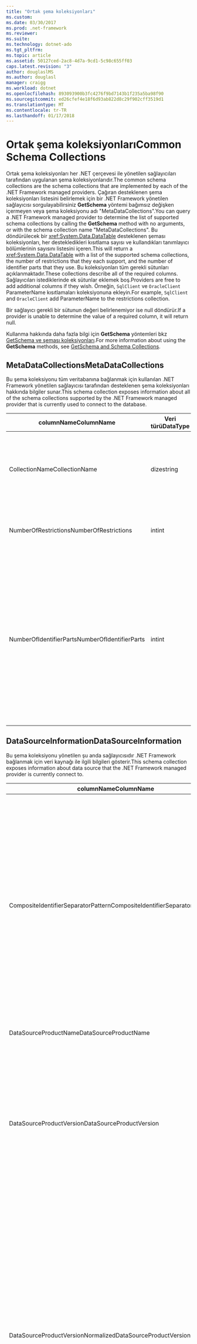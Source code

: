```yaml
---
title: "Ortak şema koleksiyonları"
ms.custom: 
ms.date: 03/30/2017
ms.prod: .net-framework
ms.reviewer: 
ms.suite: 
ms.technology: dotnet-ado
ms.tgt_pltfrm: 
ms.topic: article
ms.assetid: 50127ced-2ac8-4d7a-9cd1-5c98c655ff03
caps.latest.revision: "3"
author: douglaslMS
ms.author: douglasl
manager: craigg
ms.workload: dotnet
ms.openlocfilehash: 893093900b3fc4276f9bd7143b1f235a5ba98f90
ms.sourcegitcommit: ed26cfef4e18f6d93ab822d8c29f902cff3519d1
ms.translationtype: MT
ms.contentlocale: tr-TR
ms.lasthandoff: 01/17/2018
---
```

# <a name="common-schema-collections"></a><span data-ttu-id="03745-102">Ortak şema koleksiyonları</span><span class="sxs-lookup"><span data-stu-id="03745-102">Common Schema Collections</span></span>
<span data-ttu-id="03745-103">Ortak şema koleksiyonları her .NET çerçevesi ile yönetilen sağlayıcıları tarafından uygulanan şema koleksiyonlarıdır.</span><span class="sxs-lookup"><span data-stu-id="03745-103">The common schema collections are the schema collections that are implemented by each of the .NET Framework managed providers.</span></span> <span data-ttu-id="03745-104">Çağıran desteklenen şema koleksiyonları listesini belirlemek için bir .NET Framework yönetilen sağlayıcısı sorgulayabilirsiniz **GetSchema** yöntemi bağımsız değişken içermeyen veya şema koleksiyonu adı "MetaDataCollections".</span><span class="sxs-lookup"><span data-stu-id="03745-104">You can query a .NET Framework managed provider to determine the list of supported schema collections by calling the **GetSchema** method with no arguments, or with the schema collection name "MetaDataCollections".</span></span> <span data-ttu-id="03745-105">Bu döndürülecek bir <xref:System.Data.DataTable> desteklenen şeması koleksiyonları, her destekledikleri kısıtlama sayısı ve kullandıkları tanımlayıcı bölümlerinin sayısını listesini içeren.</span><span class="sxs-lookup"><span data-stu-id="03745-105">This will return a <xref:System.Data.DataTable> with a list of the supported schema collections, the number of restrictions that they each support, and the number of identifier parts that they use.</span></span> <span data-ttu-id="03745-106">Bu koleksiyonları tüm gerekli sütunları açıklanmaktadır.</span><span class="sxs-lookup"><span data-stu-id="03745-106">These collections describe all of the required columns.</span></span> <span data-ttu-id="03745-107">Sağlayıcıları istediklerinde ek sütunlar eklemek boş.</span><span class="sxs-lookup"><span data-stu-id="03745-107">Providers are free to add additional columns if they wish.</span></span> <span data-ttu-id="03745-108">Örneğin, `SqlClient` ve `OracleClient` ParameterName kısıtlamaları koleksiyonuna ekleyin.</span><span class="sxs-lookup"><span data-stu-id="03745-108">For example, `SqlClient` and `OracleClient` add ParameterName to the restrictions collection.</span></span>  
  
 <span data-ttu-id="03745-109">Bir sağlayıcı gerekli bir sütunun değeri belirlenemiyor ise null döndürür.</span><span class="sxs-lookup"><span data-stu-id="03745-109">If a provider is unable to determine the value of a required column, it will return null.</span></span>  
  
 <span data-ttu-id="03745-110">Kullanma hakkında daha fazla bilgi için **GetSchema** yöntemleri bkz [GetSchema ve şeması koleksiyonları](../../../../docs/framework/data/adonet/getschema-and-schema-collections.md).</span><span class="sxs-lookup"><span data-stu-id="03745-110">For more information about using the **GetSchema** methods, see [GetSchema and Schema Collections](../../../../docs/framework/data/adonet/getschema-and-schema-collections.md).</span></span>  
  
## <a name="metadatacollections"></a><span data-ttu-id="03745-111">MetaDataCollections</span><span class="sxs-lookup"><span data-stu-id="03745-111">MetaDataCollections</span></span>  
 <span data-ttu-id="03745-112">Bu şema koleksiyonu tüm veritabanına bağlanmak için kullanılan .NET Framework yönetilen sağlayıcısı tarafından desteklenen şema koleksiyonları hakkında bilgiler sunar.</span><span class="sxs-lookup"><span data-stu-id="03745-112">This schema collection exposes information about all of the schema collections supported by the .NET Framework managed provider that is currently used to connect to the database.</span></span>  
  
|<span data-ttu-id="03745-113">columnName</span><span class="sxs-lookup"><span data-stu-id="03745-113">ColumnName</span></span>|<span data-ttu-id="03745-114">Veri türü</span><span class="sxs-lookup"><span data-stu-id="03745-114">DataType</span></span>|<span data-ttu-id="03745-115">Açıklama</span><span class="sxs-lookup"><span data-stu-id="03745-115">Description</span></span>|  
|----------------|--------------|-----------------|  
|<span data-ttu-id="03745-116">CollectionName</span><span class="sxs-lookup"><span data-stu-id="03745-116">CollectionName</span></span>|<span data-ttu-id="03745-117">dize</span><span class="sxs-lookup"><span data-stu-id="03745-117">string</span></span>|<span data-ttu-id="03745-118">Geçirilecek koleksiyonunun adı **GetSchema** koleksiyon döndürmek için yöntem.</span><span class="sxs-lookup"><span data-stu-id="03745-118">The name of the collection to pass to the **GetSchema** method to return the collection.</span></span>|  
|<span data-ttu-id="03745-119">NumberOfRestrictions</span><span class="sxs-lookup"><span data-stu-id="03745-119">NumberOfRestrictions</span></span>|<span data-ttu-id="03745-120">int</span><span class="sxs-lookup"><span data-stu-id="03745-120">int</span></span>|<span data-ttu-id="03745-121">Koleksiyon için belirtilen kısıtlamaları sayısı.</span><span class="sxs-lookup"><span data-stu-id="03745-121">The number of restrictions that may be specified for the collection.</span></span>|  
|<span data-ttu-id="03745-122">NumberOfIdentifierParts</span><span class="sxs-lookup"><span data-stu-id="03745-122">NumberOfIdentifierParts</span></span>|<span data-ttu-id="03745-123">int</span><span class="sxs-lookup"><span data-stu-id="03745-123">int</span></span>|<span data-ttu-id="03745-124">Bileşik Tanımlayıcı/veritabanı nesne adı bölümlerinde sayısı.</span><span class="sxs-lookup"><span data-stu-id="03745-124">The number of parts in the composite identifier/database object name.</span></span> <span data-ttu-id="03745-125">Örneğin, tabloları için 3 ve 4 sütunlar için'da bu bir SQL Server'da olacaktır.</span><span class="sxs-lookup"><span data-stu-id="03745-125">For example, in SQL Server, this would be 3 for tables and 4 for columns.</span></span> <span data-ttu-id="03745-126">Oracle, tablolar için 2 ve 3 sütunlar için olacaktır.</span><span class="sxs-lookup"><span data-stu-id="03745-126">In Oracle, it would be 2 for tables and 3 for columns.</span></span>|  
  
## <a name="datasourceinformation"></a><span data-ttu-id="03745-127">DataSourceInformation</span><span class="sxs-lookup"><span data-stu-id="03745-127">DataSourceInformation</span></span>  
 <span data-ttu-id="03745-128">Bu şema koleksiyonu yönetilen şu anda sağlayıcısıdır .NET Framework bağlanmak için veri kaynağı ile ilgili bilgileri gösterir.</span><span class="sxs-lookup"><span data-stu-id="03745-128">This schema collection exposes information about data source that the .NET Framework managed provider is currently connect to.</span></span>  
  
|<span data-ttu-id="03745-129">columnName</span><span class="sxs-lookup"><span data-stu-id="03745-129">ColumnName</span></span>|<span data-ttu-id="03745-130">Veri türü</span><span class="sxs-lookup"><span data-stu-id="03745-130">DataType</span></span>|<span data-ttu-id="03745-131">Açıklama</span><span class="sxs-lookup"><span data-stu-id="03745-131">Description</span></span>|  
|----------------|--------------|-----------------|  
|<span data-ttu-id="03745-132">CompositeIdentifierSeparatorPattern</span><span class="sxs-lookup"><span data-stu-id="03745-132">CompositeIdentifierSeparatorPattern</span></span>|<span data-ttu-id="03745-133">dize</span><span class="sxs-lookup"><span data-stu-id="03745-133">string</span></span>|<span data-ttu-id="03745-134">Bileşik ayırıcı bileşik bir tanımlayıcı olarak eşleştirilecek normal ifade.</span><span class="sxs-lookup"><span data-stu-id="03745-134">The regular expression to match the composite separators in a composite identifier.</span></span> <span data-ttu-id="03745-135">Örneğin, "\\."</span><span class="sxs-lookup"><span data-stu-id="03745-135">For example, "\\."</span></span> <span data-ttu-id="03745-136">(için SQL Server) veya "@&#124; \\."</span><span class="sxs-lookup"><span data-stu-id="03745-136">(for SQL Server) or "@&#124;\\."</span></span> <span data-ttu-id="03745-137">(for Oracle).</span><span class="sxs-lookup"><span data-stu-id="03745-137">(for Oracle).</span></span><br /><br /> <span data-ttu-id="03745-138">Bileşik bir tanımlayıcı genellikle ne için veritabanı nesne adı, örneğin kullanılır: pubs.dbo.authors veya pubs@dbo.authors.</span><span class="sxs-lookup"><span data-stu-id="03745-138">A composite identifier is typically what is used for a database object name, for example: pubs.dbo.authors or pubs@dbo.authors.</span></span><br /><br /> <span data-ttu-id="03745-139">SQL Server için normal ifade kullanın "\\.".</span><span class="sxs-lookup"><span data-stu-id="03745-139">For SQL Server, use the regular expression "\\.".</span></span> <span data-ttu-id="03745-140">OracleClient için kullanma "@&#124; \\.".</span><span class="sxs-lookup"><span data-stu-id="03745-140">For OracleClient, use "@&#124;\\.".</span></span><br /><br /> <span data-ttu-id="03745-141">ODBC için Catalog_name_seperator kullanın.</span><span class="sxs-lookup"><span data-stu-id="03745-141">For ODBC use the Catalog_name_seperator.</span></span><br /><br /> <span data-ttu-id="03745-142">OLE DB için DBLITERAL_CATALOG_SEPARATOR veya DBLITERAL_SCHEMA_SEPARATOR kullanın.</span><span class="sxs-lookup"><span data-stu-id="03745-142">For OLE DB use DBLITERAL_CATALOG_SEPARATOR or DBLITERAL_SCHEMA_SEPARATOR.</span></span>|  
|<span data-ttu-id="03745-143">DataSourceProductName</span><span class="sxs-lookup"><span data-stu-id="03745-143">DataSourceProductName</span></span>|<span data-ttu-id="03745-144">dize</span><span class="sxs-lookup"><span data-stu-id="03745-144">string</span></span>|<span data-ttu-id="03745-145">"Oracle" veya "SQLServer" gibi sağlayıcısı tarafından erişilen ürünün adı.</span><span class="sxs-lookup"><span data-stu-id="03745-145">The name of the product accessed by the provider, such as "Oracle" or "SQLServer".</span></span>|  
|<span data-ttu-id="03745-146">DataSourceProductVersion</span><span class="sxs-lookup"><span data-stu-id="03745-146">DataSourceProductVersion</span></span>|<span data-ttu-id="03745-147">dize</span><span class="sxs-lookup"><span data-stu-id="03745-147">string</span></span>|<span data-ttu-id="03745-148">Veri kaynakları yerel biçiminde ve Microsoft biçiminde değil sağlayıcısı tarafından erişilen ürünün sürümünü gösterir.</span><span class="sxs-lookup"><span data-stu-id="03745-148">Indicates the version of the product accessed by the provider, in the data sources native format and not in Microsoft format.</span></span><br /><br /> <span data-ttu-id="03745-149">Bazı durumlarda, DataSourceProductVersion ve DataSourceProductVersionNormalized aynı değer olacaktır.</span><span class="sxs-lookup"><span data-stu-id="03745-149">In some cases DataSourceProductVersion and DataSourceProductVersionNormalized will be the same value.</span></span> <span data-ttu-id="03745-150">Temel alınan yerel API'sindeki aynı işlev çağrısı için eşlenmiş olarak OLE DB ve ODBC söz konusu olduğunda, bu her zaman aynı olacaktır.</span><span class="sxs-lookup"><span data-stu-id="03745-150">In the case of OLE DB and ODBC, these will always be the same as they are mapped to the same function call in the underlying native API.</span></span>|  
|<span data-ttu-id="03745-151">DataSourceProductVersionNormalized</span><span class="sxs-lookup"><span data-stu-id="03745-151">DataSourceProductVersionNormalized</span></span>|<span data-ttu-id="03745-152">dize</span><span class="sxs-lookup"><span data-stu-id="03745-152">string</span></span>|<span data-ttu-id="03745-153">Verileri için normalleştirilmiş bir sürümü kaynak ile karşılaştırılabilir şekilde `String.Compare()`.</span><span class="sxs-lookup"><span data-stu-id="03745-153">A normalized version for the data source, such that it can be compared with `String.Compare()`.</span></span> <span data-ttu-id="03745-154">Bu sürüm 1 ve sürüm 2 arasında sıralamasını sürüm 10 önlemek için Sağlayıcı'nin tüm sürümleri için tutarlı biçimidir.</span><span class="sxs-lookup"><span data-stu-id="03745-154">The format of this is consistent for all versions of the provider to prevent version 10 from sorting between version 1 and version 2.</span></span><br /><br /> <span data-ttu-id="03745-155">Örneğin, Oracle sağlayıcısı Oracle 8i veri kaynağı "08.01.07.04.01" döndürülecek neden olan kendi normalleştirilmiş sürümü için "nn.nn.nn.nn.nn" biçimini kullanır.</span><span class="sxs-lookup"><span data-stu-id="03745-155">For example, the Oracle provider uses a format of "nn.nn.nn.nn.nn" for its normalized version, which causes an Oracle 8i data source to return "08.01.07.04.01".</span></span> <span data-ttu-id="03745-156">SQL Server normal Microsoft "nn.nn.nnnn" biçimini kullanır.</span><span class="sxs-lookup"><span data-stu-id="03745-156">SQL Server uses the typical Microsoft "nn.nn.nnnn" format.</span></span><br /><br /> <span data-ttu-id="03745-157">Bazı durumlarda, DataSourceProductVersion ve DataSourceProductVersionNormalized aynı değer olacaktır.</span><span class="sxs-lookup"><span data-stu-id="03745-157">In some cases, DataSourceProductVersion and DataSourceProductVersionNormalized will be the same value.</span></span> <span data-ttu-id="03745-158">Temel alınan yerel API'sindeki aynı işlev çağrısı için eşlenmiş olarak OLE DB ve ODBC söz konusu olduğunda bu her zaman aynı olacaktır.</span><span class="sxs-lookup"><span data-stu-id="03745-158">In the case of OLE DB and ODBC these will always be the same as they are mapped to the same function call in the underlying native API.</span></span>|  
|<span data-ttu-id="03745-159">GroupByBehavior</span><span class="sxs-lookup"><span data-stu-id="03745-159">GroupByBehavior</span></span>|<xref:System.Data.Common.GroupByBehavior>|<span data-ttu-id="03745-160">Seçim listesindeki bir GROUP BY yan tümcesinde sütunlar ve toplanan olmayan sütunlar arasındaki ilişkiyi belirtir.</span><span class="sxs-lookup"><span data-stu-id="03745-160">Specifies the relationship between the columns in a GROUP BY clause and the non-aggregated columns in the select list.</span></span>|  
|<span data-ttu-id="03745-161">IdentifierPattern</span><span class="sxs-lookup"><span data-stu-id="03745-161">IdentifierPattern</span></span>|<span data-ttu-id="03745-162">dize</span><span class="sxs-lookup"><span data-stu-id="03745-162">string</span></span>|<span data-ttu-id="03745-163">Bir tanımlayıcı ile eşleşen ve tanımlayıcısı eşleşme değerine sahip bir normal ifade.</span><span class="sxs-lookup"><span data-stu-id="03745-163">A regular expression that matches an identifier and has a match value of the identifier.</span></span> <span data-ttu-id="03745-164">For example "[A-Za-z0-9_#$]".</span><span class="sxs-lookup"><span data-stu-id="03745-164">For example "[A-Za-z0-9_#$]".</span></span>|  
|<span data-ttu-id="03745-165">IdentifierCase</span><span class="sxs-lookup"><span data-stu-id="03745-165">IdentifierCase</span></span>|<xref:System.Data.Common.IdentifierCase>|<span data-ttu-id="03745-166">Tırnak işaretli olmayan tanıtıcıları olarak büyük küçük harfe duyarlı olmadığı kabul edilip edilmeyeceğini belirtir.</span><span class="sxs-lookup"><span data-stu-id="03745-166">Indicates whether non-quoted identifiers are treated as case sensitive or not.</span></span>|  
|<span data-ttu-id="03745-167">OrderByColumnsInSelect</span><span class="sxs-lookup"><span data-stu-id="03745-167">OrderByColumnsInSelect</span></span>|<span data-ttu-id="03745-168">bool</span><span class="sxs-lookup"><span data-stu-id="03745-168">bool</span></span>|<span data-ttu-id="03745-169">Seçim listesinde ORDER BY yan tümcesi sütunlarında olması gerekip gerekmediğini belirtir.</span><span class="sxs-lookup"><span data-stu-id="03745-169">Specifies whether columns in an ORDER BY clause must be in the select list.</span></span> <span data-ttu-id="03745-170">Doğru değeri, seçim listesinde olması gerekir, false değeri, seçim listesinde olması gerekmez gösterir gösterir.</span><span class="sxs-lookup"><span data-stu-id="03745-170">A value of true indicates that they are required to be in the select list, a value of false indicates that they are not required to be in the select list.</span></span>|  
|<span data-ttu-id="03745-171">ParameterMarkerFormat</span><span class="sxs-lookup"><span data-stu-id="03745-171">ParameterMarkerFormat</span></span>|<span data-ttu-id="03745-172">dize</span><span class="sxs-lookup"><span data-stu-id="03745-172">string</span></span>|<span data-ttu-id="03745-173">Bir parametre biçimlendirme temsil eden bir biçim dizesi.</span><span class="sxs-lookup"><span data-stu-id="03745-173">A format string that represents how to format a parameter.</span></span><br /><br /> <span data-ttu-id="03745-174">Adlandırılmış parametreleri veri kaynağı tarafından destekleniyorsa, bu dizenin ilk yer tutucuyu parametre adı burada biçimlendirilmiş olması gerekir.</span><span class="sxs-lookup"><span data-stu-id="03745-174">If named parameters are supported by the data source, the first placeholder in this string should be where the parameter name should be formatted.</span></span><br /><br /> <span data-ttu-id="03745-175">Örneğin, veri kaynağı adlı ve önekine sahip parametreleri görüyorsa bir ':' Bu olur ": {0}".</span><span class="sxs-lookup"><span data-stu-id="03745-175">For example, if the data source expects parameters to be named and prefixed with an ‘:’ this would be ":{0}".</span></span> <span data-ttu-id="03745-176">Bu parametre adı "p1" ile elde edilen biçimlendirirken dizedir ": p1".</span><span class="sxs-lookup"><span data-stu-id="03745-176">When formatting this with a parameter name of "p1" the resulting string is ":p1".</span></span><br /><br /> <span data-ttu-id="03745-177">Veri kaynağı ile önek için parametre bekliyor varsa ' @', zaten bunları adlarında, bu '{0}' olur ve bir parametre biçimlendirme sonucu adlı ancak "@p1"yalnızca olacaktır"@p1".</span><span class="sxs-lookup"><span data-stu-id="03745-177">If the data source expects parameters to be prefixed with the ‘@’, but the names already include them, this would be ‘{0}’, and the result of formatting a parameter named "@p1" would simply be "@p1".</span></span><br /><br /> <span data-ttu-id="03745-178">Adlandırılmış parametreler beklediğiniz ve kullanımını beklediğiniz veri kaynakları için '?'</span><span class="sxs-lookup"><span data-stu-id="03745-178">For data sources that do not expect named parameters and expect the use of the ‘?’</span></span> <span data-ttu-id="03745-179">karakter, biçim dizesi basit belirtilebilir '?', parametre adı yoksayacaktır.</span><span class="sxs-lookup"><span data-stu-id="03745-179">character, the format string can be specified as simply ‘?’, which would ignore the parameter name.</span></span> <span data-ttu-id="03745-180">OLE DB için döndürürüz '?'.</span><span class="sxs-lookup"><span data-stu-id="03745-180">For OLE DB we return ‘?’.</span></span>|  
|<span data-ttu-id="03745-181">ParameterMarkerPattern</span><span class="sxs-lookup"><span data-stu-id="03745-181">ParameterMarkerPattern</span></span>|<span data-ttu-id="03745-182">dize</span><span class="sxs-lookup"><span data-stu-id="03745-182">string</span></span>|<span data-ttu-id="03745-183">Bir parametre işaretçisi eşleşen normal bir ifade.</span><span class="sxs-lookup"><span data-stu-id="03745-183">A regular expression that matches a parameter marker.</span></span> <span data-ttu-id="03745-184">Varsa, parametre adı bir eşleşme değeri olur.</span><span class="sxs-lookup"><span data-stu-id="03745-184">It will have a match value of the parameter name, if any.</span></span><br /><br /> <span data-ttu-id="03745-185">Örneğin, adlandırılmış parametreleri ile desteklenen bir ' @' eklenecek öncü karakter parametre adı bu olur: "(@[A-Za-z0-9_$ #] \*)".</span><span class="sxs-lookup"><span data-stu-id="03745-185">For example, if named parameters are supported with an ‘@’ lead-in character that will be included in the parameter name, this would be: "(@[A-Za-z0-9_$#]\*)".</span></span><br /><br /> <span data-ttu-id="03745-186">Ancak, adlandırılmış parametreleri ile destekleniyorsa, bir ':' parametre adı parçası öncü karakter ve değil gibi bu olur: ": ([A-Za-z0-9_$ #]\\*)".</span><span class="sxs-lookup"><span data-stu-id="03745-186">However, if named parameters are supported with a ‘:’ as the lead-in character and it is not part of the parameter name, this would be: ":([A-Za-z0-9_$#]\\*)".</span></span><br /><br /> <span data-ttu-id="03745-187">Elbette, veri kaynağı adlandırılmış parametreleri desteklemiyorsa, bu yalnızca olur "?".</span><span class="sxs-lookup"><span data-stu-id="03745-187">Of course, if the data source doesn’t support named parameters, this would simply be "?".</span></span>|  
|<span data-ttu-id="03745-188">ParameterNameMaxLength</span><span class="sxs-lookup"><span data-stu-id="03745-188">ParameterNameMaxLength</span></span>|<span data-ttu-id="03745-189">int</span><span class="sxs-lookup"><span data-stu-id="03745-189">int</span></span>|<span data-ttu-id="03745-190">Bir parametre adı karakter cinsinden en büyük uzunluğu.</span><span class="sxs-lookup"><span data-stu-id="03745-190">The maximum length of a parameter name in characters.</span></span> <span data-ttu-id="03745-191">Visual Studio parametre adları destekleniyorsa, en fazla uzunluğu için en düşük değer 30 karakter olduğunu bekliyor.</span><span class="sxs-lookup"><span data-stu-id="03745-191">Visual Studio expects that if parameter names are supported, the minimum value for the maximum length is 30 characters.</span></span><br /><br /> <span data-ttu-id="03745-192">Veri kaynağı adlandırılmış parametreleri desteklemiyorsa bu özellik sıfır döndürür.</span><span class="sxs-lookup"><span data-stu-id="03745-192">If the data source does not support named parameters, this property returns zero.</span></span>|  
|<span data-ttu-id="03745-193">ParameterNamePattern</span><span class="sxs-lookup"><span data-stu-id="03745-193">ParameterNamePattern</span></span>|<span data-ttu-id="03745-194">dize</span><span class="sxs-lookup"><span data-stu-id="03745-194">string</span></span>|<span data-ttu-id="03745-195">Geçerli parametre adları eşleşen normal bir ifade.</span><span class="sxs-lookup"><span data-stu-id="03745-195">A regular expression that matches the valid parameter names.</span></span> <span data-ttu-id="03745-196">Farklı veri kaynakları için parametre adları kullanılabilir karakterleri ilgili farklı kuralları vardır.</span><span class="sxs-lookup"><span data-stu-id="03745-196">Different data sources have different rules regarding the characters that may be used for parameter names.</span></span><br /><br /> <span data-ttu-id="03745-197">Visual Studio parametre adları destekleniyorsa, "\p{Lu}\p{Ll}\p{Lt}\p{Lm}\p{Lo}\p{Nl}\p{Nd}" karakterlerin en düşük desteklenen parametre adları için geçerli bir karakter kümesini olduğunu bekliyor.</span><span class="sxs-lookup"><span data-stu-id="03745-197">Visual Studio expects that if parameter names are supported, the characters "\p{Lu}\p{Ll}\p{Lt}\p{Lm}\p{Lo}\p{Nl}\p{Nd}" are the minimum supported set of characters that are valid for parameter names.</span></span>|  
|<span data-ttu-id="03745-198">QuotedIdentifierPattern</span><span class="sxs-lookup"><span data-stu-id="03745-198">QuotedIdentifierPattern</span></span>|<span data-ttu-id="03745-199">dize</span><span class="sxs-lookup"><span data-stu-id="03745-199">string</span></span>|<span data-ttu-id="03745-200">Tırnak işaretli tanımlayıcısıyla eşleşip ve tırnak işaretleri olmadan tanımlayıcı kendisini eşleşme değerine sahip bir normal ifade.</span><span class="sxs-lookup"><span data-stu-id="03745-200">A regular expression that matches a quoted identifier and has a match value of the identifier itself without the quotes.</span></span> <span data-ttu-id="03745-201">Örneğin, veri kaynağı çift tırnak tırnak işaretli tanımlayıcılar tanımlamak için kullanılan bu şöyle olur: "(([^\\"] &#124;\\" \\")\*)".</span><span class="sxs-lookup"><span data-stu-id="03745-201">For example, if the data source used double-quotes to identify quoted identifiers, this would be: "(([^\\"]&#124;\\"\\")\*)".</span></span>|  
|<span data-ttu-id="03745-202">QuotedIdentifierCase</span><span class="sxs-lookup"><span data-stu-id="03745-202">QuotedIdentifierCase</span></span>|<xref:System.Data.Common.IdentifierCase>|<span data-ttu-id="03745-203">Tırnak işaretli tanımlayıcılar olarak büyük küçük harfe duyarlı olmadığı kabul edilip edilmeyeceğini belirtir.</span><span class="sxs-lookup"><span data-stu-id="03745-203">Indicates whether quoted identifiers are treated as case sensitive or not.</span></span>|  
|<span data-ttu-id="03745-204">StatementSeparatorPattern</span><span class="sxs-lookup"><span data-stu-id="03745-204">StatementSeparatorPattern</span></span>|<span data-ttu-id="03745-205">dize</span><span class="sxs-lookup"><span data-stu-id="03745-205">string</span></span>|<span data-ttu-id="03745-206">Deyimi ayırıcı eşleşen normal bir ifade.</span><span class="sxs-lookup"><span data-stu-id="03745-206">A regular expression that matches the statement separator.</span></span>|  
|<span data-ttu-id="03745-207">StringLiteralPattern</span><span class="sxs-lookup"><span data-stu-id="03745-207">StringLiteralPattern</span></span>|<span data-ttu-id="03745-208">dize</span><span class="sxs-lookup"><span data-stu-id="03745-208">string</span></span>|<span data-ttu-id="03745-209">Bir değişmez dize değeri ile eşleşen ve sabit bir eşleşme değerine sahip bir normal ifade.</span><span class="sxs-lookup"><span data-stu-id="03745-209">A regular expression that matches a string literal and has a match value of the literal itself.</span></span> <span data-ttu-id="03745-210">Örneğin, veri kaynağı tek tırnak işareti dizeleri tanımlamak için kullanılan bu şöyle olur: "('([^'] &#124;'') \*')"'</span><span class="sxs-lookup"><span data-stu-id="03745-210">For example, if the data source used single-quotes to identify strings, this would be: "('([^']&#124;'')\*')"'</span></span>|  
|<span data-ttu-id="03745-211">SupportedJoinOperators</span><span class="sxs-lookup"><span data-stu-id="03745-211">SupportedJoinOperators</span></span>|<xref:System.Data.Common.SupportedJoinOperators>|<span data-ttu-id="03745-212">SQL birleştirme deyimleri hangi türde veri kaynağı tarafından desteklenen belirtir.</span><span class="sxs-lookup"><span data-stu-id="03745-212">Specifies what types of SQL join statements are supported by the data source.</span></span>|  
  
## <a name="datatypes"></a><span data-ttu-id="03745-213">Veri türleri</span><span class="sxs-lookup"><span data-stu-id="03745-213">DataTypes</span></span>  
 <span data-ttu-id="03745-214">Bu şema koleksiyonu çıkarır bilgileri .NET Framework sağlayıcısı yönetilen veritabanı tarafından desteklenen veri türleri hakkında şu anda bağlı.</span><span class="sxs-lookup"><span data-stu-id="03745-214">This schema collection exposes information about the data types that are supported by the database that the .NET Framework managed provider is currently connected to.</span></span>  
  
|<span data-ttu-id="03745-215">columnName</span><span class="sxs-lookup"><span data-stu-id="03745-215">ColumnName</span></span>|<span data-ttu-id="03745-216">Veri türü</span><span class="sxs-lookup"><span data-stu-id="03745-216">DataType</span></span>|<span data-ttu-id="03745-217">Açıklama</span><span class="sxs-lookup"><span data-stu-id="03745-217">Description</span></span>|  
|----------------|--------------|-----------------|  
|<span data-ttu-id="03745-218">TypeName</span><span class="sxs-lookup"><span data-stu-id="03745-218">TypeName</span></span>|<span data-ttu-id="03745-219">dize</span><span class="sxs-lookup"><span data-stu-id="03745-219">string</span></span>|<span data-ttu-id="03745-220">Sağlayıcıya özel veri türü adı.</span><span class="sxs-lookup"><span data-stu-id="03745-220">The provider-specific data type name.</span></span>|  
|<span data-ttu-id="03745-221">ProviderDbType</span><span class="sxs-lookup"><span data-stu-id="03745-221">ProviderDbType</span></span>|<span data-ttu-id="03745-222">int</span><span class="sxs-lookup"><span data-stu-id="03745-222">int</span></span>|<span data-ttu-id="03745-223">Bir parametrenin türünü belirtirken kullanılmalıdır sağlayıcıya özgü türü değeri.</span><span class="sxs-lookup"><span data-stu-id="03745-223">The provider-specific type value that should be used when specifying a parameter’s type.</span></span> <span data-ttu-id="03745-224">Örneğin, SqlDbType.Money veya OracleType.Blob.</span><span class="sxs-lookup"><span data-stu-id="03745-224">For example, SqlDbType.Money or OracleType.Blob.</span></span>|  
|<span data-ttu-id="03745-225">ColumnSize</span><span class="sxs-lookup"><span data-stu-id="03745-225">ColumnSize</span></span>|<span data-ttu-id="03745-226">long</span><span class="sxs-lookup"><span data-stu-id="03745-226">long</span></span>|<span data-ttu-id="03745-227">Sayısal olmayan sütun veya parametre uzunluğu en fazla veya bu tür için sağlayıcı tarafından tanımlanan uzunluğunu ifade eder.</span><span class="sxs-lookup"><span data-stu-id="03745-227">The length of a non-numeric column or parameter refers to either the maximum or the length defined for this type by the provider.</span></span><br /><br /> <span data-ttu-id="03745-228">Karakter verileri için bu en yüksek değer veya birimler, veri kaynağı tarafından tanımlanan uzunluk tanımlı.</span><span class="sxs-lookup"><span data-stu-id="03745-228">For character data, this is the maximum or defined length in units, defined by the data source.</span></span> <span data-ttu-id="03745-229">Oracle bir uzunluk belirtme ve bazı karakter veri türleri için gerçek depolama boyutunu belirtme kavramı vardır.</span><span class="sxs-lookup"><span data-stu-id="03745-229">Oracle has the concept of specifying a length and then specifying the actual storage size for some character data types.</span></span> <span data-ttu-id="03745-230">Bu yalnızca Oracle için birimlerindeki tanımlar.</span><span class="sxs-lookup"><span data-stu-id="03745-230">This defines only the length in units for Oracle.</span></span><br /><br /> <span data-ttu-id="03745-231">Tarih-saat veri türleri için (Kesirli saniye bileşeni izin verilen en yüksek duyarlık varsayılarak) dize gösterimi uzunluğu budur.</span><span class="sxs-lookup"><span data-stu-id="03745-231">For date-time data types, this is the length of the string representation (assuming the maximum allowed precision of the fractional seconds component).</span></span><br /><br /> <span data-ttu-id="03745-232">Bu veri türü sayısal ise veri türünde en yüksek duyarlık üzerindeki üst sınırdır.</span><span class="sxs-lookup"><span data-stu-id="03745-232">If the data type is numeric, this is the upper bound on the maximum precision of the data type.</span></span>|  
|<span data-ttu-id="03745-233">CreateFormat</span><span class="sxs-lookup"><span data-stu-id="03745-233">CreateFormat</span></span>|<span data-ttu-id="03745-234">dize</span><span class="sxs-lookup"><span data-stu-id="03745-234">string</span></span>|<span data-ttu-id="03745-235">CREATE TABLE gibi bir veri tanım deyimi bu sütun eklemek nasıl temsil eden biçim dizesi.</span><span class="sxs-lookup"><span data-stu-id="03745-235">Format string that represents how to add this column to a data definition statement, such as CREATE TABLE.</span></span> <span data-ttu-id="03745-236">CreateParameter dizideki her öğe bir "parametre işaretçisi" dize biçiminde temsil.</span><span class="sxs-lookup"><span data-stu-id="03745-236">Each element in the CreateParameter array should be represented by a "parameter marker" in the format string.</span></span><br /><br /> <span data-ttu-id="03745-237">Örneğin, SQL veri türü ondalık bir duyarlık ve ölçek gerekir.</span><span class="sxs-lookup"><span data-stu-id="03745-237">For example, the SQL data type DECIMAL needs a precision and a scale.</span></span> <span data-ttu-id="03745-238">Bu durumda, biçim dizesi "DECIMAL({0},{1})" olacaktır.</span><span class="sxs-lookup"><span data-stu-id="03745-238">In this case, the format string would be "DECIMAL({0},{1})".</span></span>|  
|<span data-ttu-id="03745-239">CreateParameters</span><span class="sxs-lookup"><span data-stu-id="03745-239">CreateParameters</span></span>|<span data-ttu-id="03745-240">dize</span><span class="sxs-lookup"><span data-stu-id="03745-240">string</span></span>|<span data-ttu-id="03745-241">Bu veri türünde bir sütun oluştururken belirtilmelidir oluşturma parametreleri.</span><span class="sxs-lookup"><span data-stu-id="03745-241">The creation parameters that must be specified when creating a column of this data type.</span></span> <span data-ttu-id="03745-242">Her oluşturma parametre sağlanacak oldukları sırada virgülle ayrılmış bir string listelenir.</span><span class="sxs-lookup"><span data-stu-id="03745-242">Each creation parameter is listed in the string, separated by a comma in the order they are to be supplied.</span></span><br /><br /> <span data-ttu-id="03745-243">Örneğin, SQL veri türü ondalık bir duyarlık ve ölçek gerekir.</span><span class="sxs-lookup"><span data-stu-id="03745-243">For example, the SQL data type DECIMAL needs a precision and a scale.</span></span> <span data-ttu-id="03745-244">Bu durumda, oluşturma parametreleri "duyarlık, Ölçek" dize içermesi gerekir.</span><span class="sxs-lookup"><span data-stu-id="03745-244">In this case, the creation parameters should contain the string "precision, scale".</span></span><br /><br /> <span data-ttu-id="03745-245">10 kesinliği ve ölçeği 2 ondalık bir sütun oluşturmak için bir metin komutunda, CreateFormat sütunun değeri DECIMAL({0},{1}) olabilir "tam tür belirtimi DECIMAL(10,2) olacaktır.</span><span class="sxs-lookup"><span data-stu-id="03745-245">In a text command to create a DECIMAL column with a precision of 10 and a scale of 2, the value of the CreateFormat column might be DECIMAL({0},{1})" and the complete type specification would be DECIMAL(10,2).</span></span>|  
|<span data-ttu-id="03745-246">Veri türü</span><span class="sxs-lookup"><span data-stu-id="03745-246">DataType</span></span>|<span data-ttu-id="03745-247">dize</span><span class="sxs-lookup"><span data-stu-id="03745-247">string</span></span>|<span data-ttu-id="03745-248">.NET Framework türü veri türünün adı.</span><span class="sxs-lookup"><span data-stu-id="03745-248">The name of the .NET Framework type of the data type.</span></span>|  
|<span data-ttu-id="03745-249">IsAutoincrementable</span><span class="sxs-lookup"><span data-stu-id="03745-249">IsAutoincrementable</span></span>|<span data-ttu-id="03745-250">bool</span><span class="sxs-lookup"><span data-stu-id="03745-250">bool</span></span>|<span data-ttu-id="03745-251">doğru — değerleri bu veri türünün otomatik artırma olabilir.</span><span class="sxs-lookup"><span data-stu-id="03745-251">true—Values of this data type may be auto-incrementing.</span></span><br /><br /> <span data-ttu-id="03745-252">yanlış — değerleri bu veri türünün otomatik artırma olmayabilir.</span><span class="sxs-lookup"><span data-stu-id="03745-252">false—Values of this data type may not be auto-incrementing.</span></span><br /><br /> <span data-ttu-id="03745-253">Bu yalnızca otomatik artan bu veri türünde bir sütun olabilir olup olmadığını belirtir, Not Bu türdeki tüm sütunları otomatik artan değil.</span><span class="sxs-lookup"><span data-stu-id="03745-253">Note that this merely indicates whether a column of this data type may be auto-incrementing, not that all columns of this type are auto-incrementing.</span></span>|  
|<span data-ttu-id="03745-254">IsBestMatch</span><span class="sxs-lookup"><span data-stu-id="03745-254">IsBestMatch</span></span>|<span data-ttu-id="03745-255">bool</span><span class="sxs-lookup"><span data-stu-id="03745-255">bool</span></span>|<span data-ttu-id="03745-256">doğru — tüm veri türlerinin veri deposunda ve veri türü sütunundaki değeri tarafından belirtilen .NET Framework veri türü arasında en iyi eşleşme veri türüdür.</span><span class="sxs-lookup"><span data-stu-id="03745-256">true—The data type is the best match between all data types in the data store and the .NET Framework data type indicated by the value in the DataType column.</span></span><br /><br /> <span data-ttu-id="03745-257">yanlış — veri türü en iyi eşleşmeyi değil.</span><span class="sxs-lookup"><span data-stu-id="03745-257">false—The data type is not the best match.</span></span><br /><br /> <span data-ttu-id="03745-258">Her veri türü sütununun değeri olduğu aynı satır kümesi için IsBestMatch sütun ayarlamak tek bir satırda true.</span><span class="sxs-lookup"><span data-stu-id="03745-258">For each set of rows in which the value of the DataType column is the same, the IsBestMatch column is set to true in only one row.</span></span>|  
|<span data-ttu-id="03745-259">IsCaseSensitive</span><span class="sxs-lookup"><span data-stu-id="03745-259">IsCaseSensitive</span></span>|<span data-ttu-id="03745-260">bool</span><span class="sxs-lookup"><span data-stu-id="03745-260">bool</span></span>|<span data-ttu-id="03745-261">doğru — veri türü bir karakter türü ve küçük harf duyarlıdır.</span><span class="sxs-lookup"><span data-stu-id="03745-261">true—The data type is a character type and is case-sensitive.</span></span><br /><br /> <span data-ttu-id="03745-262">yanlış — veri türü bir karakter türü değil veya büyük küçük harfe duyarlı değildir.</span><span class="sxs-lookup"><span data-stu-id="03745-262">false—The data type is not a character type or is not case-sensitive.</span></span>|  
|<span data-ttu-id="03745-263">IsFixedLength</span><span class="sxs-lookup"><span data-stu-id="03745-263">IsFixedLength</span></span>|<span data-ttu-id="03745-264">bool</span><span class="sxs-lookup"><span data-stu-id="03745-264">bool</span></span>|<span data-ttu-id="03745-265">doğru — veri tanımlama dili (DDL) tarafından oluşturulan bu veri türü sütunlar, sabit uzunluk olacaktır.</span><span class="sxs-lookup"><span data-stu-id="03745-265">true—Columns of this data type created by the data definition language (DDL) will be of fixed length.</span></span><br /><br /> <span data-ttu-id="03745-266">yanlış — DDL tarafından oluşturulan bu veri türü sütunlar, değişken uzunlukta olacaktır.</span><span class="sxs-lookup"><span data-stu-id="03745-266">false—Columns of this data type created by the DDL will be of variable length.</span></span><br /><br /> <span data-ttu-id="03745-267">DBNull.Value—It sağlayıcı sabit uzunluklu veya değişken uzunlukta bir sütun bu alanla eşler bilinmiyor.</span><span class="sxs-lookup"><span data-stu-id="03745-267">DBNull.Value—It is not known whether the provider will map this field with a fixed-length or variable-length column.</span></span>|  
|<span data-ttu-id="03745-268">IsFixedPrecisionScale</span><span class="sxs-lookup"><span data-stu-id="03745-268">IsFixedPrecisionScale</span></span>|<span data-ttu-id="03745-269">bool</span><span class="sxs-lookup"><span data-stu-id="03745-269">bool</span></span>|<span data-ttu-id="03745-270">doğru — Sabit duyarlık ve ölçek veri türüne sahip.</span><span class="sxs-lookup"><span data-stu-id="03745-270">true—The data type has a fixed precision and scale.</span></span><br /><br /> <span data-ttu-id="03745-271">yanlış — veri türü, Sabit duyarlık ve ölçek yok.</span><span class="sxs-lookup"><span data-stu-id="03745-271">false—The data type does not have a fixed precision and scale.</span></span>|  
|<span data-ttu-id="03745-272">IsLong</span><span class="sxs-lookup"><span data-stu-id="03745-272">IsLong</span></span>|<span data-ttu-id="03745-273">bool</span><span class="sxs-lookup"><span data-stu-id="03745-273">bool</span></span>|<span data-ttu-id="03745-274">doğru — veri türü çok uzun veri içeriyorsa sağlayıcıya özgü çok uzun veri tanımıdır.</span><span class="sxs-lookup"><span data-stu-id="03745-274">true—The data type contains very long data; the definition of very long data is provider-specific.</span></span><br /><br /> <span data-ttu-id="03745-275">yanlış — veri türü çok uzun veri içermiyor.</span><span class="sxs-lookup"><span data-stu-id="03745-275">false—The data type does not contain very long data.</span></span>|  
|<span data-ttu-id="03745-276">IsNullable</span><span class="sxs-lookup"><span data-stu-id="03745-276">IsNullable</span></span>|<span data-ttu-id="03745-277">bool</span><span class="sxs-lookup"><span data-stu-id="03745-277">bool</span></span>|<span data-ttu-id="03745-278">doğru — veri türü null olabilir.</span><span class="sxs-lookup"><span data-stu-id="03745-278">true—The data type is nullable.</span></span><br /><br /> <span data-ttu-id="03745-279">yanlış — veri türü null olabilir değil.</span><span class="sxs-lookup"><span data-stu-id="03745-279">false—The data type is not nullable.</span></span><br /><br /> <span data-ttu-id="03745-280">Veri türü null atanabilir olup olmadığını DBNull.Value—It bilinmiyor.</span><span class="sxs-lookup"><span data-stu-id="03745-280">DBNull.Value—It is not known whether the data type is nullable.</span></span>|  
|<span data-ttu-id="03745-281">IsSearchable</span><span class="sxs-lookup"><span data-stu-id="03745-281">IsSearchable</span></span>|<span data-ttu-id="03745-282">bool</span><span class="sxs-lookup"><span data-stu-id="03745-282">bool</span></span>|<span data-ttu-id="03745-283">doğru — veri türü, WHERE yan tümcesinde LIKE dışında herhangi bir işleç ile birlikte kullanılabilir.</span><span class="sxs-lookup"><span data-stu-id="03745-283">true—The data type can be used in a WHERE clause with any operator except the LIKE predicate.</span></span><br /><br /> <span data-ttu-id="03745-284">yanlış — veri türü LIKE dışında herhangi bir işleç ile bir WHERE yan tümcesinde kullanılamaz.</span><span class="sxs-lookup"><span data-stu-id="03745-284">false—The data type cannot be used in a WHERE clause with any operator except the LIKE predicate.</span></span>|  
|<span data-ttu-id="03745-285">IsSearchableWithLike</span><span class="sxs-lookup"><span data-stu-id="03745-285">IsSearchableWithLike</span></span>|<span data-ttu-id="03745-286">bool</span><span class="sxs-lookup"><span data-stu-id="03745-286">bool</span></span>|<span data-ttu-id="03745-287">doğru — veri türü LIKE ile kullanılabilir</span><span class="sxs-lookup"><span data-stu-id="03745-287">true—The data type can be used with the LIKE predicate</span></span><br /><br /> <span data-ttu-id="03745-288">yanlış — veri türü LIKE ile kullanılamaz.</span><span class="sxs-lookup"><span data-stu-id="03745-288">false—The data type cannot be used with the LIKE predicate.</span></span>|  
|<span data-ttu-id="03745-289">IsUnsigned</span><span class="sxs-lookup"><span data-stu-id="03745-289">IsUnsigned</span></span>|<span data-ttu-id="03745-290">bool</span><span class="sxs-lookup"><span data-stu-id="03745-290">bool</span></span>|<span data-ttu-id="03745-291">doğru — veri türü imzasız'dır.</span><span class="sxs-lookup"><span data-stu-id="03745-291">true—The data type is unsigned.</span></span><br /><br /> <span data-ttu-id="03745-292">yanlış — veri türü imzalanır.</span><span class="sxs-lookup"><span data-stu-id="03745-292">false—The data type is signed.</span></span><br /><br /> <span data-ttu-id="03745-293">DBNull.Value—Not veri türü için uygulanabilir.</span><span class="sxs-lookup"><span data-stu-id="03745-293">DBNull.Value—Not applicable to data type.</span></span>|  
|<span data-ttu-id="03745-294">MaximumScale</span><span class="sxs-lookup"><span data-stu-id="03745-294">MaximumScale</span></span>|<span data-ttu-id="03745-295">short</span><span class="sxs-lookup"><span data-stu-id="03745-295">short</span></span>|<span data-ttu-id="03745-296">Türü göstergenin sayısal bir tür ise, ondalık konumun sağında izin basamak sayısı üst sınırı budur.</span><span class="sxs-lookup"><span data-stu-id="03745-296">If the type indicator is a numeric type, this is the maximum number of digits allowed to the right of the decimal point.</span></span> <span data-ttu-id="03745-297">Aksi takdirde DBNull.Value budur.</span><span class="sxs-lookup"><span data-stu-id="03745-297">Otherwise, this is DBNull.Value.</span></span>|  
|<span data-ttu-id="03745-298">MinimumScale</span><span class="sxs-lookup"><span data-stu-id="03745-298">MinimumScale</span></span>|<span data-ttu-id="03745-299">short</span><span class="sxs-lookup"><span data-stu-id="03745-299">short</span></span>|<span data-ttu-id="03745-300">Türü göstergenin sayısal bir tür ise, ondalık konumun sağında izin basamak sayısı alt sınırını budur.</span><span class="sxs-lookup"><span data-stu-id="03745-300">If the type indicator is a numeric type, this is the minimum number of digits allowed to the right of the decimal point.</span></span> <span data-ttu-id="03745-301">Aksi takdirde DBNull.Value budur.</span><span class="sxs-lookup"><span data-stu-id="03745-301">Otherwise, this is DBNull.Value.</span></span>|  
|<span data-ttu-id="03745-302">IsConcurrencyType</span><span class="sxs-lookup"><span data-stu-id="03745-302">IsConcurrencyType</span></span>|<span data-ttu-id="03745-303">bool</span><span class="sxs-lookup"><span data-stu-id="03745-303">bool</span></span>|<span data-ttu-id="03745-304">doğru – veri türü veritabanı tarafından satır değiştirilir ve sütun değeri tüm önceki değerlerinden farklı her zaman güncelleştirilir</span><span class="sxs-lookup"><span data-stu-id="03745-304">true – the data type is updated by the database every time the row is changed and the value of the column is different from all previous values</span></span><br /><br /> <span data-ttu-id="03745-305">yanlış – veri satırı her değiştiğinde veritabanı tarafından güncelleştirilmiş not türüdür</span><span class="sxs-lookup"><span data-stu-id="03745-305">false – the data type is note updated by the database every time the row is changed</span></span><br /><br /> <span data-ttu-id="03745-306">DBNull.Value – veritabanı, bu tür veri türünü desteklemiyor</span><span class="sxs-lookup"><span data-stu-id="03745-306">DBNull.Value – the database does not support this type of data type</span></span>|  
|<span data-ttu-id="03745-307">IsLiteralSupported</span><span class="sxs-lookup"><span data-stu-id="03745-307">IsLiteralSupported</span></span>|<span data-ttu-id="03745-308">bool</span><span class="sxs-lookup"><span data-stu-id="03745-308">bool</span></span>|<span data-ttu-id="03745-309">doğru – veri türü bir sabit değer olarak ifade edilebilir</span><span class="sxs-lookup"><span data-stu-id="03745-309">true – the data type can be expressed as a literal</span></span><br /><br /> <span data-ttu-id="03745-310">yanlış – veri türü bir sabit değer olarak ifade edilebilir değil</span><span class="sxs-lookup"><span data-stu-id="03745-310">false – the data type can not be expressed as a literal</span></span>|  
|<span data-ttu-id="03745-311">LiteralPrefix</span><span class="sxs-lookup"><span data-stu-id="03745-311">LiteralPrefix</span></span>|<span data-ttu-id="03745-312">dize</span><span class="sxs-lookup"><span data-stu-id="03745-312">string</span></span>|<span data-ttu-id="03745-313">Belirli bir hazır değer için uygulanan önek.</span><span class="sxs-lookup"><span data-stu-id="03745-313">The prefix applied to a given literal.</span></span>|  
|<span data-ttu-id="03745-314">LiteralSuffix</span><span class="sxs-lookup"><span data-stu-id="03745-314">LiteralSuffix</span></span>|<span data-ttu-id="03745-315">dize</span><span class="sxs-lookup"><span data-stu-id="03745-315">string</span></span>|<span data-ttu-id="03745-316">Belirli bir hazır değer için uygulanan soneki.</span><span class="sxs-lookup"><span data-stu-id="03745-316">The suffix applied to a given literal.</span></span>|  
|<span data-ttu-id="03745-317">NativeDataType</span><span class="sxs-lookup"><span data-stu-id="03745-317">NativeDataType</span></span>|<span data-ttu-id="03745-318">Dize</span><span class="sxs-lookup"><span data-stu-id="03745-318">String</span></span>|<span data-ttu-id="03745-319">NativeDataType OLE DB veri türündeki gösterme için bir OLE DB belirli bir sütundur.</span><span class="sxs-lookup"><span data-stu-id="03745-319">NativeDataType is an OLE DB specific column for exposing the OLE DB type of the data type .</span></span>|  
  
## <a name="restrictions"></a><span data-ttu-id="03745-320">Kısıtlamalar</span><span class="sxs-lookup"><span data-stu-id="03745-320">Restrictions</span></span>  
 <span data-ttu-id="03745-321">Bu şema koleksiyonu şu anda veritabanına bağlanmak için kullanılan .NET Framework yönetilen sağlayıcısı tarafından desteklenen sınırlamaları hakkında bilgi açık.</span><span class="sxs-lookup"><span data-stu-id="03745-321">This schema collection exposed information about the restrictions that are supported by the .NET Framework managed provider that is currently used to connect to the database.</span></span>  
  
|<span data-ttu-id="03745-322">columnName</span><span class="sxs-lookup"><span data-stu-id="03745-322">ColumnName</span></span>|<span data-ttu-id="03745-323">Veri türü</span><span class="sxs-lookup"><span data-stu-id="03745-323">DataType</span></span>|<span data-ttu-id="03745-324">Açıklama</span><span class="sxs-lookup"><span data-stu-id="03745-324">Description</span></span>|  
|----------------|--------------|-----------------|  
|<span data-ttu-id="03745-325">CollectionName</span><span class="sxs-lookup"><span data-stu-id="03745-325">CollectionName</span></span>|<span data-ttu-id="03745-326">dize</span><span class="sxs-lookup"><span data-stu-id="03745-326">string</span></span>|<span data-ttu-id="03745-327">Bu kısıtlamalar uygulamak koleksiyon adı.</span><span class="sxs-lookup"><span data-stu-id="03745-327">The name of the collection that these restrictions apply to.</span></span>|  
|<span data-ttu-id="03745-328">RestrictionName</span><span class="sxs-lookup"><span data-stu-id="03745-328">RestrictionName</span></span>|<span data-ttu-id="03745-329">dize</span><span class="sxs-lookup"><span data-stu-id="03745-329">string</span></span>|<span data-ttu-id="03745-330">Koleksiyondaki kısıtlama adı.</span><span class="sxs-lookup"><span data-stu-id="03745-330">The name of the restriction in the collection.</span></span>|  
|<span data-ttu-id="03745-331">RestrictionDefault</span><span class="sxs-lookup"><span data-stu-id="03745-331">RestrictionDefault</span></span>|<span data-ttu-id="03745-332">dize</span><span class="sxs-lookup"><span data-stu-id="03745-332">string</span></span>|<span data-ttu-id="03745-333">Yoksayıldı.</span><span class="sxs-lookup"><span data-stu-id="03745-333">Ignored.</span></span>|  
|<span data-ttu-id="03745-334">RestrictionNumber</span><span class="sxs-lookup"><span data-stu-id="03745-334">RestrictionNumber</span></span>|<span data-ttu-id="03745-335">int</span><span class="sxs-lookup"><span data-stu-id="03745-335">int</span></span>|<span data-ttu-id="03745-336">Bu belirli kısıtlama döner koleksiyonları kısıtlamaları gerçek konumu.</span><span class="sxs-lookup"><span data-stu-id="03745-336">The actual location in the collections restrictions that this particular restriction falls in.</span></span>|  
  
## <a name="reservedwords"></a><span data-ttu-id="03745-337">ReservedWords</span><span class="sxs-lookup"><span data-stu-id="03745-337">ReservedWords</span></span>  
 <span data-ttu-id="03745-338">Bu şema koleksiyonu şu anda bağlı sağlayıcısı .NET Framework yönetilen veritabanı tarafından ayrılmış sözcükler hakkında bilgi gösterir.</span><span class="sxs-lookup"><span data-stu-id="03745-338">This schema collection exposes information about the words that are reserved by the database that the .NET Framework managed provider that is currently connected to.</span></span>  
  
|<span data-ttu-id="03745-339">columnName</span><span class="sxs-lookup"><span data-stu-id="03745-339">ColumnName</span></span>|<span data-ttu-id="03745-340">Veri türü</span><span class="sxs-lookup"><span data-stu-id="03745-340">DataType</span></span>|<span data-ttu-id="03745-341">Açıklama</span><span class="sxs-lookup"><span data-stu-id="03745-341">Description</span></span>|  
|----------------|--------------|-----------------|  
|<span data-ttu-id="03745-342">ReservedWord</span><span class="sxs-lookup"><span data-stu-id="03745-342">ReservedWord</span></span>|<span data-ttu-id="03745-343">dize</span><span class="sxs-lookup"><span data-stu-id="03745-343">string</span></span>|<span data-ttu-id="03745-344">Sağlayıcı belirli ayrılmış sözcük.</span><span class="sxs-lookup"><span data-stu-id="03745-344">Provider specific reserved word.</span></span>|  
  
## <a name="see-also"></a><span data-ttu-id="03745-345">Ayrıca Bkz.</span><span class="sxs-lookup"><span data-stu-id="03745-345">See Also</span></span>  
 [<span data-ttu-id="03745-346">Veritabanı Şema Bilgilerini Alma</span><span class="sxs-lookup"><span data-stu-id="03745-346">Retrieving Database Schema Information</span></span>](../../../../docs/framework/data/adonet/retrieving-database-schema-information.md)  
 [<span data-ttu-id="03745-347">GetSchema ve Şema Koleksiyonları</span><span class="sxs-lookup"><span data-stu-id="03745-347">GetSchema and Schema Collections</span></span>](../../../../docs/framework/data/adonet/getschema-and-schema-collections.md)  
 [<span data-ttu-id="03745-348">ADO.NET yönetilen sağlayıcıları ve veri kümesi Geliştirici Merkezi</span><span class="sxs-lookup"><span data-stu-id="03745-348">ADO.NET Managed Providers and DataSet Developer Center</span></span>](http://go.microsoft.com/fwlink/?LinkId=217917)
